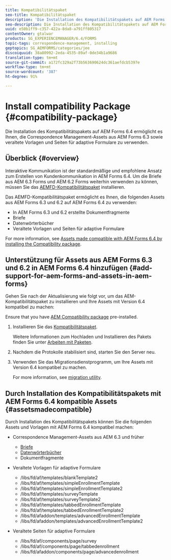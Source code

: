 ```yaml
---
title: Kompatibilitätspaket
seo-title: Kompatibilitätspaket
description: 'Die Installation des Kompatibilitätspakets auf AEM Forms 6.4 ermöglicht es Ihnen, die Correspondence Management-Assets aus AEM Forms 6.3 sowie veraltete Vorlagen und Seiten für adaptive Formulare zu verwenden. '
seo-description: Die Installation des Kompatibilitätspakets auf AEM Forms 6.4 ermöglicht es Ihnen, die Correspondence Management-Assets aus AEM Forms 6.3 sowie veraltete Vorlagen und Seiten für adaptive Formulare zu verwenden.
uuid: e50b1ff9-c357-422a-8da8-a791ff805317
contentOwner: gtalwar
products: SG_EXPERIENCEMANAGER/6.4/FORMS
topic-tags: correspondence-management, installing
geptopics: SG_AEMFORMS/categories/jee
discoiquuid: 38a80992-2eda-4535-89af-0de34b1a9686
translation-type: tm+mt
source-git-commit: a172fc329a2f73b563690624dc361aefdcb5397e
workflow-type: tm+mt
source-wordcount: '387'
ht-degree: 91%

---
```



# Install compatibility Package {#compatibility-package}

Die Installation des Kompatibilitätspakets auf AEM Forms 6.4 ermöglicht es Ihnen, die Correspondence Management-Assets aus AEM Forms 6.3 sowie veraltete Vorlagen und Seiten für adaptive Formulare zu verwenden.

## Überblick {#overview}

Interaktive Kommunikation ist der standardmäßige und empfohlene Ansatz zum Erstellen von Kundenkommunikation in AEM Forms 6.4. Um die Briefe aus AEM 6.3 Forms und AEM 6.2 Forms weiterhin verwenden zu können, müssen Sie das [AEMFD-Kompatibilitätspaket](https://www.adobeaemcloud.com/content/marketplace/marketplaceProxy.html?packagePath=/content/companies/public/adobe/packages/cq640/fd/AEM-FORMS-6.4-COMPAT) installieren.

Das AEMFD-Kompatibilitätspaket ermöglicht es Ihnen, die folgenden Assets aus AEM Forms 6.3 und 6.2 auf AEM Forms 6.4 zu verwenden:

* In AEM Forms 6.3 und 6.2 erstellte Dokumentfragmente
* Briefe
* Datenwörterbücher
* Veraltete Vorlagen und Seiten für adaptive Formulare

For more information, see [Assets made compatible with AEM Forms 6.4 by installing the Compatibility package](/help/forms/using/compatibility-package.md#assetsmadecompatible).

## Unterstützung für Assets aus AEM Forms 6.3 und 6.2 in AEM Forms 6.4 hinzufügen {#add-support-for-aem-forms-and-assets-in-aem-forms}

Gehen Sie nach der Aktualisierung wie folgt vor, um das AEM-Kompatibilitätspaket zu installieren und Ihre Assets mit Version 6.4 kompatibel zu machen:

Ensure that you have [AEM Compatibility package](/help/sites-deploying/backward-compatibility.md) pre-installed.

1. Installieren Sie das [Kompatibilitätspaket](https://www.adobeaemcloud.com/content/marketplace/marketplaceProxy.html?packagePath=/content/companies/public/adobe/packages/cq640/fd/AEM-FORMS-6.4-COMPAT).

   Weitere Informationen zum Hochladen und Installieren des Pakets finden Sie unter [Arbeiten mit Paketen](/help/sites-administering/package-manager.md).

1. Nachdem die Protokolle stabilisiert sind, starten Sie den Server neu.
1. Verwenden Sie das Migrationsdienstprogramm, um Ihre Assets mit Version 6.4 kompatibel zu machen.

   For more information, see [migration utility](/help/forms/using/migration-utility.md).

## Durch Installation des Kompatibilitätspakets mit AEM Forms 6.4 kompatible Assets {#assetsmadecompatible}

Durch Installation des Kompatibilitätspakets können Sie die folgenden Assets und Vorlagen mit AEM Forms 6.4 kompatibel machen:

* Correspondence Management-Assets aus AEM 6.3 und früher

   * [Briefe](/help/forms/using/create-letter.md)
   * [Datenwörterbücher](/help/forms/using/data-dictionary.md)
   * Dokumentfragmente

* Veraltete Vorlagen für adaptive Formulare

   * /libs/fd/af/templates/blankTemplate2
   * /libs/fd/af/templates/simpleEnrollmentTemplate
   * /libs/fd/af/templates/simpleEnrollmentTemplate2
   * /libs/fd/af/templates/surveyTemplate
   * /libs/fd/af/templates/surveyTemplate2
   * /libs/fd/af/templates/tabbedEnrollmentTemplate
   * /libs/fd/af/templates/tabbedEnrollmentTemplate2
   * /libs/fd/afaddon/templates/advancedEnrollmentTemplate
   * /libs/fd/afaddon/templates/advancedEnrollmentTemplate2

* Veraltete Seiten für adaptive Formulare

   * /libs/fd/af/components/page/survey
   * /libs/fd/af/components/page/tabbedenrollment
   * /libs/fd/afaddon/components/page/advancedenrollment


